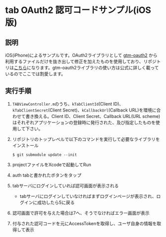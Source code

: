 # tab OAuth2 認可コードサンプル(iOS版)
## 説明
iOS(iPhone)によるサンプルです。OAuth2ライブラリとして [gtm-oauth2](http://code.google.com/p/gtm-oauth2/) から利用するファイルだけを抜き出して修正を加えたものを使用しており、リポジトリは[こちら](https://github.com/tonchidot/gtm-oauth2)になります。gtm-oauth2ライブラリの使い方は公式に詳しく載っているのでここでは割愛します。

## 実行手順
1. ``TABViewController.m``のうち、``kTabClientId``(Client ID)、``kTabClientSecret``(Client Secret)、``kCallbackUrl``(Callback URL)を環境に合わせて書き換える。Client ID、Client Secret、Callback URL(URL scheme)はそれぞれアプリケーションの登録時に発行された、及び指定したものを使用して下さい。

2. リポジトリのトップレベルで以下のコマンドを実行して必要なライブラリをインストール

   ```
   $ git submodule update --init
   ```

3. projectファイルをXcodeで起動してRun
4. auth tabと書かれたボタンをタップ
5. tabサーバにログインしていれば認可画面が表示される
   * tabサーバにログインしていなければまずログインページが表示され、ログインに成功したら5に戻る
6. 認可画面で許可を与えた場合は7へ、そうでなければエラー画面が表示
7. 付与された認可コードを元にAccessTokenを取得し、ユーザ自身の情報を取得して表示

